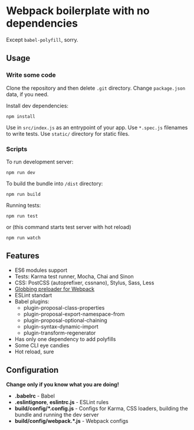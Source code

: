 # Webpack boilerplate with no dependencies

Except `babel-polyfill`, sorry.

## Usage

### Write some code

Clone the repository and then delete `.git` directory. Change `package.json` data, if you need.

Install dev dependencies:

```
npm install
```

Use in `src/index.js` as an entrypoint of your app.
Use `*.spec.js` filenames to write tests. Use `static/` directory for static files.

### Scripts

To run development server:

```
npm run dev
```

To build the bundle into `/dist` directory:

```
npm run build
```

Running tests:

```
npm run test
```

or (this command starts test server with hot reload)

```
npm run watch
```

## Features

* ES6 modules support
* Tests: Karma test runner, Mocha, Chai and Sinon
* CSS: PostCSS (autoprefixer, cssnano), Stylus, Sass, Less
* [Globbing preloader for Webpack](https://github.com/Aintaer/import-glob-loader#readme)
* ESLint standart
* Babel plugins:
    - plugin-proposal-class-properties
    - plugin-proposal-export-namespace-from
    - plugin-proposal-optional-chaining
    - plugin-syntax-dynamic-import
    - plugin-transform-regenerator
* Has only one dependency to add polyfills
* Some CLI eye candies
* Hot reload, sure

## Configuration

**Change only if you know what you are doing!**

- **.babelrc** - Babel
- **.eslintignore**, **eslintrc.js** - ESLint rules
- **build/config/*.config.js** - Configs for Karma, CSS loaders, building the bundle and running the dev server
- **build/config/webpack.*.js** - Webpack configs
